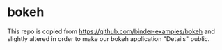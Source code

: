 # bokeh

This repo is copied from https://github.com/binder-examples/bokeh and slightly altered in order to make our bokeh application "Details" public. 
